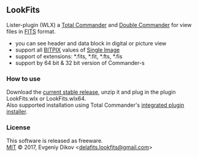 ## LookFits

Lister-plugin (WLX) a [Total Commander](https://www.ghisler.com) and [Double Commander](http://doublecmd.sourceforge.net) for view files in [FITS](http://fits.gsfc.nasa.gov) format.  

* you can see header and data block in digital or picture view
* support all [BITPIX](https://heasarc.gsfc.nasa.gov/docs/fcg/standard_dict.html) values of [Single Image](https://fits.gsfc.nasa.gov/fits_standard.html)
* support of extensions: *.fits, *.fit, *.fts, *.fis
* support by 64 bit & 32 bit version of Сommander-s

### How to use

Download the [current stable release](https://github.com/felleroff/lookfits/releases/latest), unzip it and plug in the plugin LookFits.wlx or LookFits.wlx64.<br />
Also supported installation using Total Commander's [integrated plugin installer](http://www.ghisler.ch/wiki/index.php/Plugin#Manual_installation_of_plugins).

### License

This software is released as freeware.<br />
[MIT](https://github.com/felleroff/lookfits/blob/master/LICENSE) © 2017, Evgeniy Dikov \<delafits.lookfits@gmail.com\>
